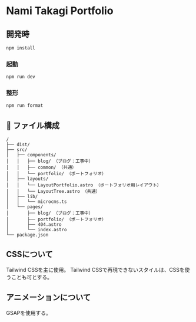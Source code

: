 # Nami Takagi Portfolio

## 開発時
```bash
npm install
```
### 起動
```bash
npm run dev
```
### 整形
```bash
npm run format
```

## 🚀 ファイル構成

```text
/
├── dist/
├── src/
│   ├── components/
│   │   ├── blog/ （ブログ：工事中）
│   │   ├── common/ （共通）
│   │   └── portfolio/ （ポートフォリオ）
│   ├── layouts/
│   │   └── LayoutPortfolio.astro （ポートフォリオ用レイアウト）
│   │   └── LayoutTree.astro （共通）
│   ├── lib/
│   │   └── microcms.ts
│   └── pages/
│       ├── blog/ （ブログ：工事中）
│       ├── portfolio/ （ポートフォリオ）
│       ├── 404.astro
│       └── index.astro
└── package.json
```

## CSSについて
Tailwind CSSを主に使用。
Tailwind CSSで再現できないスタイルは、CSSを使うことも可とする。

## アニメーションについて
GSAPを使用する。

